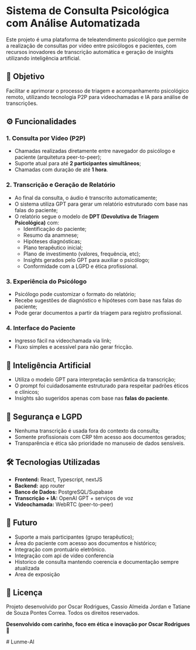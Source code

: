 # Sistema de Consulta Psicológica com Análise Automatizada

Este projeto é uma plataforma de teleatendimento psicológico que permite a realização de consultas por vídeo entre psicólogos e pacientes, com recursos inovadores de transcrição automática e geração de insights utilizando inteligência artificial.

## 🎯 Objetivo

Facilitar e aprimorar o processo de triagem e acompanhamento psicológico remoto, utilizando tecnologia P2P para videochamadas e IA para análise de transcrições.

## ⚙️ Funcionalidades

### 1. Consulta por Vídeo (P2P)
- Chamadas realizadas diretamente entre navegador do psicólogo e paciente (arquitetura peer-to-peer);
- Suporte atual para até **2 participantes simultâneos**;
- Chamadas com duração de até **1 hora**.

### 2. Transcrição e Geração de Relatório
- Ao final da consulta, o áudio é transcrito automaticamente;
- O sistema utiliza GPT para gerar um relatório estruturado com base nas falas do paciente;
- O relatório segue o modelo de **DPT (Devolutiva de Triagem Psicológica)** com:
  - Identificação do paciente;
  - Resumo da anamnese;
  - Hipóteses diagnósticas;
  - Plano terapêutico inicial;
  - Plano de investimento (valores, frequência, etc);
  - Insights gerados pelo GPT para auxiliar o psicólogo;
  - Conformidade com a LGPD e ética profissional.

### 3. Experiência do Psicólogo
- Psicólogo pode customizar o formato do relatório;
- Recebe sugestões de diagnóstico e hipóteses com base nas falas do paciente;
- Pode gerar documentos a partir da triagem para registro profissional.

### 4. Interface do Paciente
- Ingresso fácil na videochamada via link;
- Fluxo simples e acessível para não gerar fricção.

## 🧠 Inteligência Artificial
- Utiliza o modelo GPT para interpretação semântica da transcrição;
- O prompt foi cuidadosamente estruturado para respeitar padrões éticos e clínicos;
- Insights são sugeridos apenas com base nas **falas do paciente**.

## 🔐 Segurança e LGPD
- Nenhuma transcrição é usada fora do contexto da consulta;
- Somente profissionais com CRP têm acesso aos documentos gerados;
- Transparência e ética são prioridade no manuseio de dados sensíveis.

## 🛠️ Tecnologias Utilizadas
- **Frontend:** React, Typescript, nextJS
- **Backend:** app router
- **Banco de Dados:** PostgreSQL/Supabase
- **Transcrição + IA:** OpenAI GPT + serviços de voz
- **Videochamada:** WebRTC (peer-to-peer)

## 🚀 Futuro
- Suporte a mais participantes (grupo terapêutico);
- Área do paciente com acesso aos documentos e histórico;
- Integração com prontuário eletrônico.
- Integração com api de video conferencia
- Historico de consulta mantendo coerencia e documentação sempre atualizada
- Area de exposição

## 📄 Licença
Projeto desenvolvido por Oscar Rodrigues, Cassio Almeida Jordan e Tatiane de Souza Pontes Correa. Todos os direitos reservados.



**Desenvolvido com carinho, foco em ética e inovação por Oscar Rodrigues 💙**

#   L u n m e - A I  
 